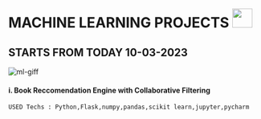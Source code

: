 # MACHINE LEARNING PROJECTS <img src="https://user-images.githubusercontent.com/125151906/224130039-00c2b201-eea3-4a58-8e26-7d487301f671.png" width="40px;" height="38px;">
## STARTS FROM TODAY 10-03-2023

![ml-giff](https://user-images.githubusercontent.com/125151906/224127038-aa35c840-0550-47c9-8242-4043f603e1a2.gif)

#### i. Book Reccomendation Engine with Collaborative Filtering
    USED Techs : Python,Flask,numpy,pandas,scikit learn,jupyter,pycharm

